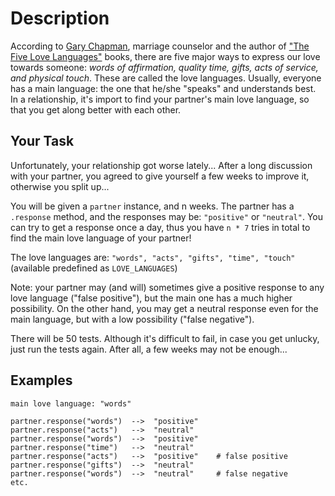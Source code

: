 # Description
According to [Gary Chapman](https://en.wikipedia.org/wiki/Gary_Chapman_(author)), marriage counselor and the author of ["The Five Love Languages"](https://en.wikipedia.org/wiki/The_Five_Love_Languages) books, there are five major ways to express our love towards someone: *words of affirmation, quality time, gifts, acts of service, and physical touch*. These are called the love languages. Usually, everyone has a main language: the one that he/she "speaks" and understands best. In a relationship, it's import to find your partner's main love language, so that you get along better with each other.

## Your Task
Unfortunately, your relationship got worse lately... After a long discussion with your partner, you agreed to give yourself a few weeks to improve it, otherwise you split up...

You will be given a ```partner``` instance, and n weeks. The partner has a ```.response``` method, and the responses may be: ```"positive"``` or ```"neutral"```. You can try to get a response once a day, thus you have ```n * 7``` tries in total to find the main love language of your partner!

The love languages are: ```"words", "acts", "gifts", "time", "touch"``` (available predefined as ```LOVE_LANGUAGES```)

Note: your partner may (and will) sometimes give a positive response to any love language ("false positive"), but the main one has a much higher possibility. On the other hand, you may get a neutral response even for the main language, but with a low possibility ("false negative").

There will be 50 tests. Although it's difficult to fail, in case you get unlucky, just run the tests again. After all, a few weeks may not be enough...

## Examples
```
main love language: "words"

partner.response("words")  -->  "positive"
partner.response("acts")   -->  "neutral"
partner.response("words")  -->  "positive"
partner.response("time")   -->  "neutral"
partner.response("acts")   -->  "positive"    # false positive
partner.response("gifts")  -->  "neutral"
partner.response("words")  -->  "neutral"     # false negative
etc.
```
